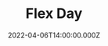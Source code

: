 ---
title: Flex Day
description: Description here
date: 2022-04-06T14:00:00.000Z
released: false
---